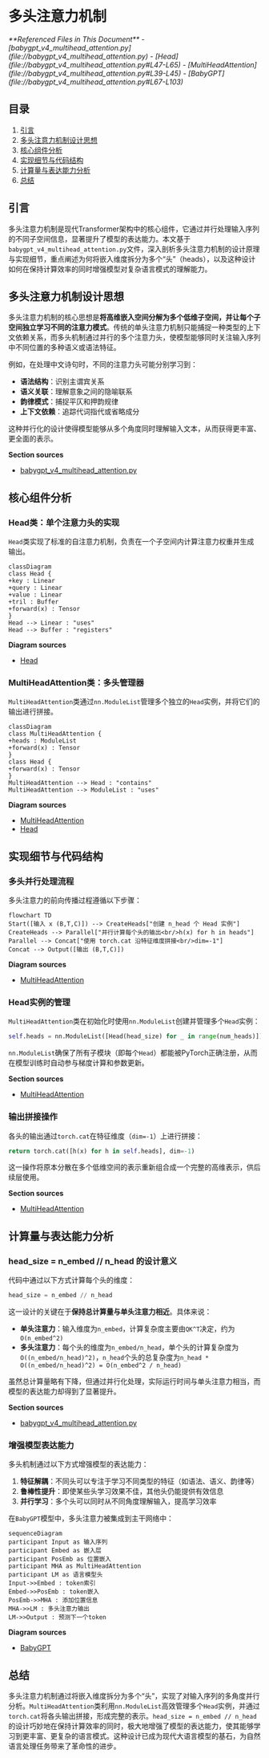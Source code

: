 # 多头注意力机制

<cite>
**Referenced Files in This Document**   
- [babygpt_v4_multihead_attention.py](file://babygpt_v4_multihead_attention.py)
- [Head](file://babygpt_v4_multihead_attention.py#L47-L65)
- [MultiHeadAttention](file://babygpt_v4_multihead_attention.py#L39-L45)
- [BabyGPT](file://babygpt_v4_multihead_attention.py#L67-L103)
</cite>

## 目录
1. [引言](#引言)
2. [多头注意力机制设计思想](#多头注意力机制设计思想)
3. [核心组件分析](#核心组件分析)
4. [实现细节与代码结构](#实现细节与代码结构)
5. [计算量与表达能力分析](#计算量与表达能力分析)
6. [总结](#总结)

## 引言

多头注意力机制是现代Transformer架构中的核心组件，它通过并行处理输入序列的不同子空间信息，显著提升了模型的表达能力。本文基于`babygpt_v4_multihead_attention.py`文件，深入剖析多头注意力机制的设计原理与实现细节，重点阐述为何将嵌入维度拆分为多个“头”（heads），以及这种设计如何在保持计算效率的同时增强模型对复杂语言模式的理解能力。

## 多头注意力机制设计思想

多头注意力机制的核心思想是**将高维嵌入空间分解为多个低维子空间，并让每个子空间独立学习不同的注意力模式**。传统的单头注意力机制只能捕捉一种类型的上下文依赖关系，而多头机制通过并行的多个注意力头，使模型能够同时关注输入序列中不同位置的多种语义或语法特征。

例如，在处理中文诗句时，不同的注意力头可能分别学习到：
- **语法结构**：识别主谓宾关系
- **语义关联**：理解意象之间的隐喻联系
- **韵律模式**：捕捉平仄和押韵规律
- **上下文依赖**：追踪代词指代或省略成分

这种并行化的设计使得模型能够从多个角度同时理解输入文本，从而获得更丰富、更全面的表示。

**Section sources**
- [babygpt_v4_multihead_attention.py](file://babygpt_v4_multihead_attention.py#L39-L45)

## 核心组件分析

### Head类：单个注意力头的实现

`Head`类实现了标准的自注意力机制，负责在一个子空间内计算注意力权重并生成输出。

```mermaid
classDiagram
class Head {
+key : Linear
+query : Linear
+value : Linear
+tril : Buffer
+forward(x) : Tensor
}
Head --> Linear : "uses"
Head --> Buffer : "registers"
```

**Diagram sources**
- [Head](file://babygpt_v4_multihead_attention.py#L47-L65)

### MultiHeadAttention类：多头管理器

`MultiHeadAttention`类通过`nn.ModuleList`管理多个独立的`Head`实例，并将它们的输出进行拼接。

```mermaid
classDiagram
class MultiHeadAttention {
+heads : ModuleList
+forward(x) : Tensor
}
class Head {
+forward(x) : Tensor
}
MultiHeadAttention --> Head : "contains"
MultiHeadAttention --> ModuleList : "uses"
```

**Diagram sources**
- [MultiHeadAttention](file://babygpt_v4_multihead_attention.py#L39-L45)
- [Head](file://babygpt_v4_multihead_attention.py#L47-L65)

## 实现细节与代码结构

### 多头并行处理流程

多头注意力的前向传播过程遵循以下步骤：

```mermaid
flowchart TD
Start([输入 x (B,T,C)]) --> CreateHeads["创建 n_head 个 Head 实例"]
CreateHeads --> Parallel["并行计算每个头的输出<br/>h(x) for h in heads"]
Parallel --> Concat["使用 torch.cat 沿特征维度拼接<br/>dim=-1"]
Concat --> Output([输出 (B,T,C)])
```

**Diagram sources**
- [MultiHeadAttention](file://babygpt_v4_multihead_attention.py#L39-L45)

### Head实例的管理

`MultiHeadAttention`类在初始化时使用`nn.ModuleList`创建并管理多个`Head`实例：

```python
self.heads = nn.ModuleList([Head(head_size) for _ in range(num_heads)])
```

`nn.ModuleList`确保了所有子模块（即每个`Head`）都能被PyTorch正确注册，从而在模型训练时自动参与梯度计算和参数更新。

**Section sources**
- [MultiHeadAttention](file://babygpt_v4_multihead_attention.py#L39-L45)

### 输出拼接操作

各头的输出通过`torch.cat`在特征维度（`dim=-1`）上进行拼接：

```python
return torch.cat([h(x) for h in self.heads], dim=-1)
```

这一操作将原本分散在多个低维空间的表示重新组合成一个完整的高维表示，供后续层使用。

**Section sources**
- [MultiHeadAttention](file://babygpt_v4_multihead_attention.py#L44-L45)

## 计算量与表达能力分析

### head_size = n_embed // n_head 的设计意义

代码中通过以下方式计算每个头的维度：

```python
head_size = n_embed // n_head
```

这一设计的关键在于**保持总计算量与单头注意力相近**。具体来说：

- **单头注意力**：输入维度为`n_embed`，计算复杂度主要由`QK^T`决定，约为`O(n_embed^2)`
- **多头注意力**：每个头的维度为`n_embed/n_head`，单个头的计算复杂度为`O((n_embed/n_head)^2)`，`n_head`个头的总复杂度为`n_head * O((n_embed/n_head)^2) = O(n_embed^2 / n_head)`

虽然总计算量略有下降，但通过并行化处理，实际运行时间与单头注意力相当，而模型的表达能力却得到了显著提升。

**Section sources**
- [babygpt_v4_multihead_attention.py](file://babygpt_v4_multihead_attention.py#L39-L45)

### 增强模型表达能力

多头机制通过以下方式增强模型的表达能力：

1. **特征解耦**：不同头可以专注于学习不同类型的特征（如语法、语义、韵律等）
2. **鲁棒性提升**：即使某些头学习效果不佳，其他头仍能提供有效信息
3. **并行学习**：多个头可以同时从不同角度理解输入，提高学习效率

在`BabyGPT`模型中，多头注意力被集成到主干网络中：

```mermaid
sequenceDiagram
participant Input as 输入序列
participant Embed as 嵌入层
participant PosEmb as 位置嵌入
participant MHA as MultiHeadAttention
participant LM as 语言模型头
Input->>Embed : token索引
Embed->>PosEmb : token嵌入
PosEmb->>MHA : 添加位置信息
MHA->>LM : 多头注意力输出
LM->>Output : 预测下一个token
```

**Diagram sources**
- [BabyGPT](file://babygpt_v4_multihead_attention.py#L67-L103)

## 总结

多头注意力机制通过将嵌入维度拆分为多个“头”，实现了对输入序列的多角度并行分析。`MultiHeadAttention`类利用`nn.ModuleList`高效管理多个`Head`实例，并通过`torch.cat`将各头输出拼接，形成完整的表示。`head_size = n_embed // n_head`的设计巧妙地在保持计算效率的同时，极大地增强了模型的表达能力，使其能够学习到更丰富、更复杂的语言模式。这种设计已成为现代大语言模型的基石，为自然语言处理任务带来了革命性的进步。